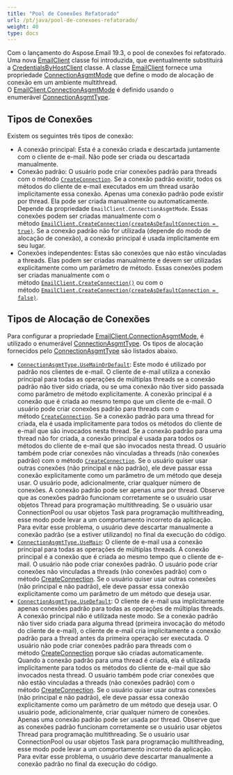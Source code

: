 ```yaml
---
title: "Pool de Conexões Refatorado"
url: /pt/java/pool-de-conexoes-refatorado/
weight: 40
type: docs
---
```


Com o lançamento do Aspose.Email 19.3, o pool de conexões foi refatorado. Uma nova [EmailClient](https://apireference.aspose.com/email/java/com.aspose.email/EmailClient) classe foi introduzida, que eventualmente substituirá a [CredentialsByHostClient](https://apireference.aspose.com/error/404?path=email/java/com.aspose.email/CredentialsByHostClient) classe. A classe [EmailClient](https://apireference.aspose.com/email/java/com.aspose.email/EmailClient) fornece uma propriedade [ConnectionAsgmtMode](https://apireference.aspose.com/email/java/com.aspose.email/EmailClient#getConnectionAsgmtMode\(\)) que define o modo de alocação de conexão em um ambiente multithread. O [EmailClient.ConnectionAsgmtMode](https://apireference.aspose.com/email/java/com.aspose.email/EmailClient#getConnectionAsgmtMode\(\)) é definido usando o enumerável [ConnectionAsgmtType](https://apireference.aspose.com/email/java/com.aspose.email/ConnectionAsgmtType).
## **Tipos de Conexões**
Existem os seguintes três tipos de conexão:

- A conexão principal: Esta é a conexão criada e descartada juntamente com o cliente de e-mail. Não pode ser criada ou descartada manualmente.
- Conexão padrão: O usuário pode criar conexões padrão para threads com o método [`CreateConnection`](https://apireference.aspose.com/email/java/com.aspose.email/EmailClient#createConnection\(\)). Se a conexão padrão existir, todos os métodos do cliente de e-mail executados em um thread usarão implicitamente essa conexão. Apenas uma conexão padrão pode existir por thread. Ela pode ser criada manualmente ou automaticamente. Depende da propriedade `EmailClient.ConnectionAsgmtMode`. Essas conexões podem ser criadas manualmente com o método [`EmailClient.CreateConnection(createAsDefaultConnection = true)`](https://apireference.aspose.com/email/java/com.aspose.email/EmailClient#createConnection\(boolean\)). Se a conexão padrão não for utilizada (depende do modo de alocação de conexão), a conexão principal é usada implicitamente em seu lugar.
- Conexões independentes: Estas são conexões que não estão vinculadas a threads. Elas podem ser criadas manualmente e devem ser utilizadas explicitamente como um parâmetro de método. Essas conexões podem ser criadas manualmente com o método [`EmailClient.CreateConnection()`](https://apireference.aspose.com/email/java/com.aspose.email/EmailClient#createConnection\(\)) ou com o método [`EmailClient.CreateConnection(createAsDefaultConnection = false)`](https://apireference.aspose.com/email/java/com.aspose.email/EmailClient#createConnection\(boolean\)).
## **Tipos de Alocação de Conexões**
Para configurar a propriedade [EmailClient.ConnectionAsgmtMode](https://apireference.aspose.com/email/java/com.aspose.email/EmailClient#getConnectionAsgmtMode\(\)), é utilizado o enumerável [ConnectionAsgmtType](https://apireference.aspose.com/email/java/com.aspose.email/ConnectionAsgmtType). Os tipos de alocação fornecidos pelo [ConnectionAsgmtType](https://apireference.aspose.com/email/java/com.aspose.email/ConnectionAsgmtType) são listados abaixo.

- [`ConnectionAsgmtType.UseMainOrDefault`](https://apireference.aspose.com/email/java/com.aspose.email/ConnectionAsgmtType#UseMainOrDefault): Este modo é utilizado por padrão nos clientes de e-mail. O cliente de e-mail utiliza a conexão principal para todas as operações de múltiplas threads se a conexão padrão não tiver sido criada, ou se uma conexão não tiver sido passada como parâmetro de método explicitamente. A conexão principal é a conexão que é criada ao mesmo tempo que um cliente de e-mail. O usuário pode criar conexões padrão para threads com o método [`CreateConnection`](https://apireference.aspose.com/email/java/com.aspose.email/EmailClient#createConnection\(\)). Se a conexão padrão para uma thread for criada, ela é usada implicitamente para todos os métodos do cliente de e-mail que são invocados nesta thread. Se a conexão padrão para uma thread não for criada, a conexão principal é usada para todos os métodos do cliente de e-mail que são invocados nesta thread. O usuário também pode criar conexões não vinculadas a threads (não conexões padrão) com o método [`CreateConnection`](https://apireference.aspose.com/email/java/com.aspose.email/EmailClient#createConnection\(\)). Se o usuário quiser usar outras conexões (não principal e não padrão), ele deve passar essa conexão explicitamente como um parâmetro de um método que deseja usar. O usuário pode, adicionalmente, criar qualquer número de conexões. A conexão padrão pode ser apenas uma por thread. Observe que as conexões padrão funcionam corretamente se o usuário usar objetos Thread para programação multithreading. Se o usuário usar ConnectionPool ou usar objetos Task para programação multithreading, esse modo pode levar a um comportamento incorreto da aplicação. Para evitar esse problema, o usuário deve descartar manualmente a conexão padrão (se a estiver utilizando) no final da execução do código.
- [`ConnectionAsgmtType.UseMain`](https://apireference.aspose.com/email/java/com.aspose.email/ConnectionAsgmtType#UseMain): O cliente de e-mail usa a conexão principal para todas as operações de múltiplas threads. A conexão principal é a conexão que é criada ao mesmo tempo que o cliente de e-mail. O usuário não pode criar conexões padrão. O usuário pode criar conexões não vinculadas a threads (não conexões padrão) com o método [CreateConnection](https://apireference.aspose.com/email/java/com.aspose.email/EmailClient#createConnection\(\)). Se o usuário quiser usar outras conexões (não principal e não padrão), ele deve passar essa conexão explicitamente como um parâmetro de um método que deseja usar.
- [`ConnectionAsgmtType.UseDefault`](https://apireference.aspose.com/email/java/com.aspose.email/ConnectionAsgmtType#UseDefault): O cliente de e-mail usa implicitamente apenas conexões padrão para todas as operações de múltiplas threads. A conexão principal não é utilizada neste modo. Se a conexão padrão não tiver sido criada para alguma thread (primeira invocação do método do cliente de e-mail), o cliente de e-mail cria implicitamente a conexão padrão para a thread antes da primeira operação ser executada. O usuário não pode criar conexões padrão para threads com o método [CreateConnection](https://apireference.aspose.com/email/java/com.aspose.email/EmailClient#createConnection\(\)) porque são criadas automaticamente. Quando a conexão padrão para uma thread é criada, ela é utilizada implicitamente para todos os métodos do cliente de e-mail que são invocados nesta thread. O usuário também pode criar conexões que não estão vinculadas a threads (não conexões padrão) com o método [CreateConnection](https://apireference.aspose.com/email/java/com.aspose.email/EmailClient#createConnection\(\)). Se o usuário quiser usar outras conexões (não principal e não padrão), ele deve passar essa conexão explicitamente como um parâmetro de um método que deseja usar. O usuário pode, adicionalmente, criar qualquer número de conexões. Apenas uma conexão padrão pode ser usada por thread. Observe que as conexões padrão funcionam corretamente se o usuário usar objetos Thread para programação multithreading. Se o usuário usar ConnectionPool ou usar objetos Task para programação multithreading, esse modo pode levar a um comportamento incorreto da aplicação. Para evitar esse problema, o usuário deve descartar manualmente a conexão padrão no final da execução do código.